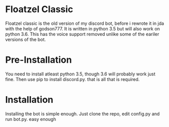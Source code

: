 # Floatzel Classic
Floatzel classic is the old version of my discord bot, before i rewrote it in jda  with the help of godson777. It is written in python 3.5 but will also work on python 3.6. This has the voice support removed unlike some of the eariler versions of the bot.

# Pre-Installation
You need to install atleast python 3.5, though 3.6 will probably work just fine. Then use pip to install discord.py. that is all that is required.

# Installation
Installing the bot is simple enough. Just clone the repo, edit config.py and run bot.py. easy enough
